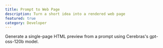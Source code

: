 ```yaml
---
title: Prompt to Web Page
description: Turn a short idea into a rendered web page
featured: true
category: Developer
---
```


Generate a single-page HTML preview from a prompt using Cerebras's gpt-oss-120b model.
